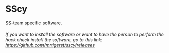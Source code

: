 # SScy
SS-team specific software.

###### If you want to install the software or want to have the person to perform the hack check install the software, go to this link: https://github.com/mrtigerst/sscy/releases
